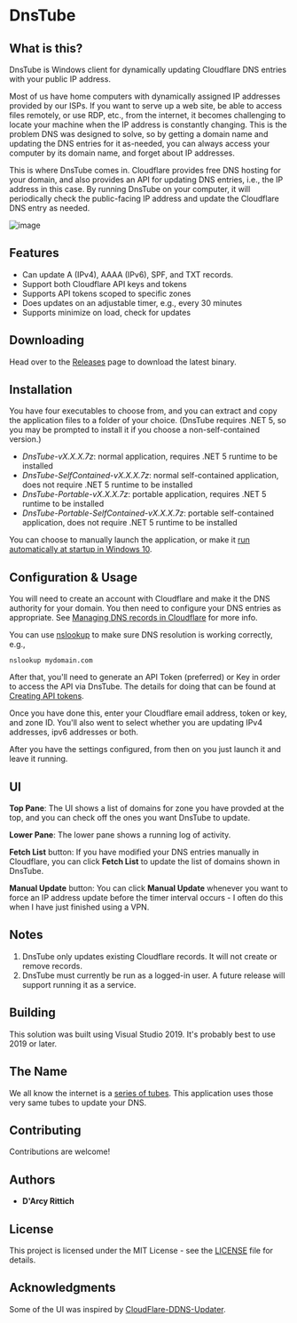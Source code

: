 # DnsTube

## What is this?

DnsTube is Windows client for dynamically updating Cloudflare DNS entries with your public IP address.

Most of us have home computers with dynamically assigned IP addresses provided by our ISPs. If you want to serve up a web site, be able to access files remotely, or use RDP, etc., from the internet, it becomes challenging to locate your machine when the IP address is constantly changing. This is the problem DNS was designed to solve, so by getting a domain name and updating the DNS entries for it as-needed, you can always access your computer by its domain name, and forget about IP addresses.

This is where DnsTube comes in. Cloudflare provides free DNS hosting for your domain, and also provides an API for updating DNS entries, i.e., the IP address in this case. By running DnsTube on your computer, it will periodically check the public-facing IP address and update the Cloudflare DNS entry as needed.

![image](https://user-images.githubusercontent.com/1222810/113607965-e5474700-9617-11eb-917a-1f80aad9c039.png)

## Features

* Can update A (IPv4), AAAA (IPv6), SPF, and TXT records.
* Support both Cloudflare API keys and tokens
* Supports API tokens scoped to specific zones
* Does updates on an adjustable timer, e.g., every 30 minutes
* Supports minimize on load, check for updates

## Downloading

Head over to the [Releases](https://github.com/drittich/DnsTube/releases/latest) page to download the latest binary.

## Installation

You have four executables to choose from, and you can extract and copy the application files to a folder of your choice. (DnsTube requires .NET 5, so you may be prompted to install it if you choose a non-self-contained version.)

- *DnsTube-vX.X.X.7z*: normal application, requires .NET 5 runtime to be installed
- *DnsTube-SelfContained-vX.X.X.7z*: normal self-contained application, does not require .NET 5 runtime to be installed
- *DnsTube-Portable-vX.X.X.7z*: portable application, requires .NET 5 runtime to be installed
- *DnsTube-Portable-SelfContained-vX.X.X.7z*: portable self-contained application, does not require .NET 5 runtime to be installed

You can choose to manually launch the application, or make it [run automatically at startup in Windows 10](https://support.microsoft.com/en-us/windows/add-an-app-to-run-automatically-at-startup-in-windows-10-150da165-dcd9-7230-517b-cf3c295d89dd).

## Configuration & Usage

You will need to create an account with Cloudflare and make it the DNS authority for your domain. You then need to configure your DNS entries as appropriate. See [Managing DNS records in Cloudflare](https://support.cloudflare.com/hc/en-us/articles/360019093151-Managing-DNS-records-in-Cloudflare) for more info.

You can use [nslookup](https://docs.microsoft.com/en-us/windows-server/administration/windows-commands/nslookup) to make sure DNS resolution is working correctly, e.g., 
```
nslookup mydomain.com
```

After that, you'll need to generate an API Token (preferred) or Key in order to access the API via DnsTube. The details for doing that can be found at [Creating API tokens](https://developers.cloudflare.com/api/tokens/create).

Once you have done this, enter your Cloudflare email address, token or key, and zone ID. You'll also went to select whether you are updating IPv4 addresses, ipv6 addresses or both.

After you have the settings configured, from then on you just launch it and leave it running.

## UI

**Top Pane**: The UI shows a list of domains for zone you have provded at the top, and you can check off the ones you want DnsTube to update. 

**Lower Pane**: The lower pane shows a running log of activity. 

**Fetch List** button: If you have modified your DNS entries manually in Cloudflare, you can click **Fetch List** to update the list of domains shown in DnsTube. 

**Manual Update** button: You can click **Manual Update** whenever you want to force an IP address update before the timer interval occurs - I often do this when I have just finished using a VPN.

## Notes

1. DnsTube only updates existing Cloudflare records. It will not create or remove records.
2. DnsTube must currently be run as a logged-in user. A future release will support running it as a service.

## Building

This solution was built using Visual Studio 2019. It's probably best to use 2019 or later. 

## The Name

We all know the internet is a [series of tubes](https://en.wikipedia.org/wiki/Series_of_tubes). This application uses those very same tubes to update your DNS.

## Contributing

Contributions are welcome!

## Authors

* **D'Arcy Rittich**

## License

This project is licensed under the MIT License - see the [LICENSE](/LICENSE) file for details.

## Acknowledgments

Some of the UI was inspired by [CloudFlare-DDNS-Updater](https://github.com/birkett/CloudFlare-DDNS-Updater). 
